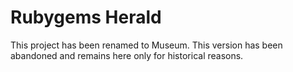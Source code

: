 Rubygems Herald
===========

This project has been renamed to Museum. This version has been abandoned and remains here only for historical reasons.

